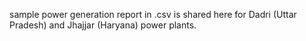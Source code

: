 sample power generation report in .csv is shared here for Dadri (Uttar Pradesh) and Jhajjar (Haryana) power plants.
